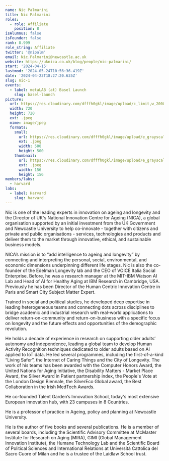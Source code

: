 ```yaml
---
name: Nic Palmarini
title: Nic Palmarini
roles:
  - role: Affiliate
    position: 8
isAlumnus: false
isFounder: false
rank: 8.999
role_string: Affiliate
twitter: '@nipalm'
email: Nic.Palmarini@newcastle.ac.uk
website: https://uknica.co.uk/blog/people/nic-palmarini/
start: '2024-04-15'
lastmod: '2024-05-24T10:56:36.419Z'
date: '2024-04-23T18:27:20.635Z'
slug: nic-1
events:
  - label: metaLAB (at) Basel Launch
    slug: basel-launch
picture:
  url: https://res.cloudinary.com/dfffh0gkl/image/upload/c_limit,w_2000,h_2000/e_grayscale/v1713889520/Palmarini_2019_col_wide_720x720_40f9ec3fd9.jpg
  width: 720
  height: 720
  ext: .jpeg
  mime: image/jpeg
  formats:
    small:
      url: https://res.cloudinary.com/dfffh0gkl/image/upload/e_grayscale/v1713889522/small_Palmarini_2019_col_wide_720x720_40f9ec3fd9.jpg
      ext: .jpeg
      width: 500
      height: 500
    thumbnail:
      url: https://res.cloudinary.com/dfffh0gkl/image/upload/e_grayscale/v1713889521/thumbnail_Palmarini_2019_col_wide_720x720_40f9ec3fd9.jpg
      ext: .jpeg
      width: 156
      height: 156
members/labs:
  - harvard
labs:
  - label: Harvard
    slug: harvard
---
```

Nic is one of the leading experts in innovation on ageing and longevity and the Director of UK's National Innovation Centre for Ageing (NICA), a global organisation supported by an initial investment from the UK Government and Newcastle University to help co-innovate - together with citizens and private and public organisations - services, technologies and products and deliver them to the market through innovative, ethical, and sustainable business models.

NICA’s mission is to “add intelligence to ageing and longevity” by connecting and interpreting the personal, social, environmental, and economic dimensions underpinning different life stages.  Nic is also the co-founder of the Edelman Longevity lab and the CEO of VOICE Italia Social Enterprise. Before, he was a research manager at the MIT-IBM Watson AI Lab and Head of AI for Healthy Aging at IBM Research in Cambridge, USA. Previously he has been Director of the Human Centric Innovation Centre in Paris and Smart City Subject Matter Expert.

Trained in social and political studies, he developed deep expertise in leading heterogeneous teams and connecting dots across disciplines to bridge academic and industrial research with real-world applications to deliver return-on-community and return-on-business with a specific focus on longevity and the future effects and opportunities of the demographic revolution.

He holds a decade of experience in research on supporting older adults’ autonomy and independence, leading a global team to develop Human Activity Recognition techniques dedicated to older adults based on AI applied to IoT data. He led several programmes, including the first-of-a-kind “Living Safer”, the Internet of Caring Things and the City of Longevity.  The work of his teams has been awarded with the Computer Honors Award, the United Nations for Aging Initiative, the Disability Matters - Market Place Award, the Silver Award in Patient partnership index, the People's Vote at the London Design Biennale, the SilverEco Global award, the Best Collaboration in the Irish MedTech Awards.

He co-founded Talent Garden’s Innovation School, today's most extensive European innovation hub, with 23 campuses in 8 Countries.

He is a professor of practice in Ageing, policy and planning at Newcastle University.

He is the author of five books and several publications. He is a member of several boards, including the Scientific Advisory Committee at McMaster Institute for Research on Aging (MIRA), GIMI (Global Management Innovation Institute), the Humane Technology Lab and the Scientific Board of Political Sciences and International Relations at Università Cattolica del Sacro Cuore of Milan and he is a trustee of the Laidlaw School trust.